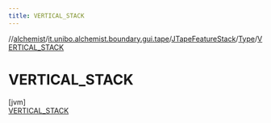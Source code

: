 ```yaml
---
title: VERTICAL_STACK
---
```

//[alchemist](../../../../../index.html)/[it.unibo.alchemist.boundary.gui.tape](../../../index.html)/[JTapeFeatureStack](../../index.html)/[Type](../index.html)/[VERTICAL_STACK](index.html)



# VERTICAL_STACK



[jvm]\
[VERTICAL_STACK](index.html)


